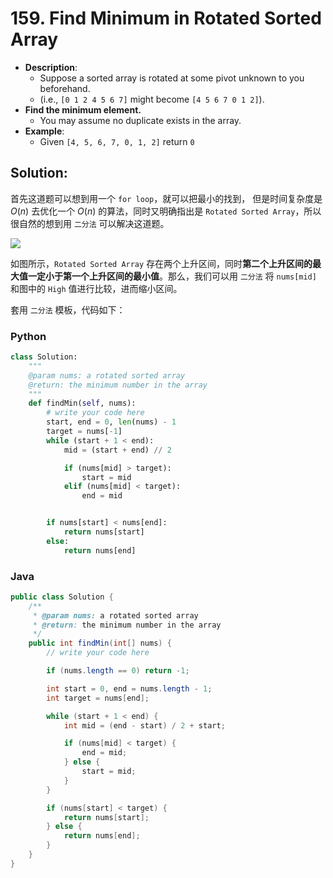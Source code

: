 # 159. Find Minimum in Rotated Sorted Array

- **Description**:
    - Suppose a sorted array is rotated at some pivot unknown to you beforehand.
    - (i.e., `[0 1 2 4 5 6 7]` might become `[4 5 6 7 0 1 2]`).
- **Find the minimum element.**
    - You may assume no duplicate exists in the array.
- **Example**:
    - Given `[4, 5, 6, 7, 0, 1, 2]` return `0`

## Solution:

首先这道题可以想到用一个 `for loop`，就可以把最小的找到， 但是时间复杂度是 $O(n)$
去优化一个 $O(n)$ 的算法，同时又明确指出是 `Rotated Sorted Array`，所以很自然的想到用 `二分法` 可以解决这道题。

![](http://images.cnitblog.com/blog/466943/201307/07172841-fd38445e08f4416ebe13a0bc861939e8.png)

如图所示，`Rotated Sorted Array` 存在两个上升区间，同时**第二个上升区间的最大值一定小于第一个上升区间的最小值**。那么，我们可以用 `二分法` 将 `nums[mid]` 和图中的 `High` 值进行比较，进而缩小区间。

套用 `二分法` 模板，代码如下：

### Python

```python
class Solution:
    """
    @param nums: a rotated sorted array
    @return: the minimum number in the array
    """
    def findMin(self, nums):
        # write your code here
        start, end = 0, len(nums) - 1
        target = nums[-1]
        while (start + 1 < end):
            mid = (start + end) // 2

            if (nums[mid] > target):
                start = mid
            elif (nums[mid] < target):
                end = mid


        if nums[start] < nums[end]:
            return nums[start]
        else:
            return nums[end]

```

### Java

```java
public class Solution {
    /**
     * @param nums: a rotated sorted array
     * @return: the minimum number in the array
     */
    public int findMin(int[] nums) {
        // write your code here

        if (nums.length == 0) return -1;

        int start = 0, end = nums.length - 1;
        int target = nums[end];

        while (start + 1 < end) {
            int mid = (end - start) / 2 + start;

            if (nums[mid] < target) {
                end = mid;
            } else {
                start = mid;
            }
        }

        if (nums[start] < target) {
            return nums[start];
        } else {
            return nums[end];
        }
    }
}
```
